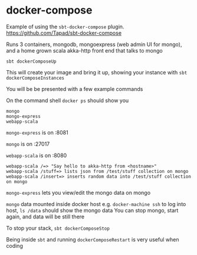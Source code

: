 docker-compose
==============

Example of using the ```sbt-docker-compose``` plugin. 
https://github.com/Tapad/sbt-docker-compose

Runs 3 containers, mongodb, mongoexpress (web admin UI for mongo), and a home grown scala akka-http front end
that talks to mongo

```sbt dockerComposeUp```

This will create your image and bring it up, showing your instance with ```sbt dockerComposeInstances```

You will be be presented with a few example commands

On the command shell ```docker ps``` should show you

```
mongo
mongo-express
webapp-scala
```

```mongo-express``` is on :8081

```mongo``` is on :27017

```webapp-scala``` is on :8080

```
webapp-scala /=> "Say hello to akka-http from <hostname>"  
webapp-scala /stuff=> lists json from /test/stuff collection on mongo
webapp-scala /insert=> inserts random data into /test/stuff collection on mongo
```

```mongo-express``` lets you view/edit the mongo data on mongo

```mongo``` data mounted inside docker host
e.g. ```docker-machine ssh``` to log into host, ```ls /data``` should show the mongo data
You can stop mongo, start again, and data will be still there

To stop your stack, ```sbt dockerComposeStop```

Being inside ```sbt``` and running ```dockerComposeRestart``` is very useful when coding